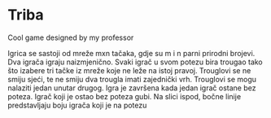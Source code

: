 # Triba
Cool game designed by my professor

Igrica se sastoji od mreže mxn tačaka, gdje su m i n parni prirodni brojevi. Dva igrača igraju
naizmjenično. Svaki igrač u svom potezu bira trougao tako što izabere tri tačke iz mreže koje ne
leže na istoj pravoj. Trouglovi se ne smiju sjeći, te ne smiju dva trougla imati zajednički vrh.
Trouglovi se mogu nalaziti jedan unutar drugog. Igra je završena kada jedan igrač ostane bez
poteza. Igrač koji je ostao bez poteza gubi. Na slici ispod, bočne linije predstavljaju boju igrača
koji je na potezu
